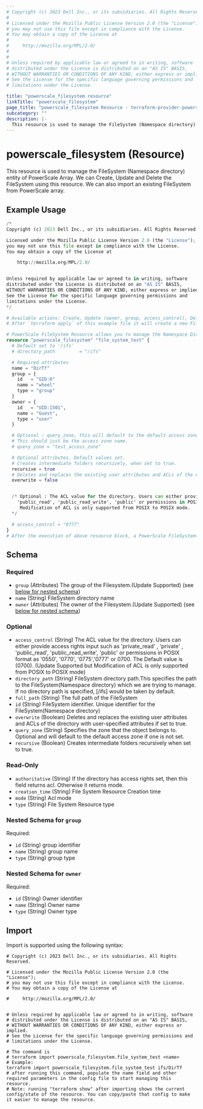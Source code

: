 ```yaml
---
# Copyright (c) 2023 Dell Inc., or its subsidiaries. All Rights Reserved.
#
# Licensed under the Mozilla Public License Version 2.0 (the "License");
# you may not use this file except in compliance with the License.
# You may obtain a copy of the License at
#
#     http://mozilla.org/MPL/2.0/
#
#
# Unless required by applicable law or agreed to in writing, software
# distributed under the License is distributed on an "AS IS" BASIS,
# WITHOUT WARRANTIES OR CONDITIONS OF ANY KIND, either express or implied.
# See the License for the specific language governing permissions and
# limitations under the License.

title: "powerscale_filesystem resource"
linkTitle: "powerscale_filesystem"
page_title: "powerscale_filesystem Resource - terraform-provider-powerscale"
subcategory: ""
description: |-
  This resource is used to manage the FileSystem (Namespace directory) entity of PowerScale Array. We can Create, Update and Delete the FileSystem using this resource. We can also import an existing FileSystem from PowerScale array.
---
```


# powerscale_filesystem (Resource)

This resource is used to manage the FileSystem (Namespace directory) entity of PowerScale Array. We can Create, Update and Delete the FileSystem using this resource. We can also import an existing FileSystem from PowerScale array.


## Example Usage

```terraform
/*
Copyright (c) 2023 Dell Inc., or its subsidiaries. All Rights Reserved.

Licensed under the Mozilla Public License Version 2.0 (the "License");
you may not use this file except in compliance with the License.
You may obtain a copy of the License at

    http://mozilla.org/MPL/2.0/


Unless required by applicable law or agreed to in writing, software
distributed under the License is distributed on an "AS IS" BASIS,
WITHOUT WARRANTIES OR CONDITIONS OF ANY KIND, either express or implied.
See the License for the specific language governing permissions and
limitations under the License.
*/

# Available actions: Create, Update (owner, group, access_control), Delete and Import existing FileSystem(Namespace directory) from Powerscale array.
# After `terraform apply` of this example file it will create a new FileSystem(Namespace directory) with the name set in `name` attribute in the directory path provided in `directory_path`on the PowerScale array

# PowerScale FileSystem Resource allows you to manage the Namespace Directory on the Powerscale array
resource "powerscale_filesystem" "file_system_test" {
  # Default set to '/ifs'
  # directory_path         = "/ifs"

  # Required attributes
  name = "DirTf"
  group = {
    id   = "GID:0"
    name = "wheel"
    type = "group"
  }
  owner = {
    id   = "UID:1501",
    name = "Guest",
    type = "user"
  }

  # Optional : query_zone, this will default to the default access zone if unset. However is needed if the user trying to be created is not in the default access zone.connection {
  # This should just be the access zone name. 
  # query_zone = "test_access_zone"

  # Optional attributes. Default values set.
  # Creates intermediate folders recursively, when set to true.
  recursive = true
  # Deletes and replaces the existing user attributes and ACLs of the directory with user-specified attributes and ACLS, when set to true.
  overwrite = false


  /* Optional : The ACL value for the directory. Users can either provide access rights input such as 'private_read' , 'private' ,
    'public_read', 'public_read_write', 'public' or permissions in POSIX format as '0550', '0770', '0775','0777' or 0700. The Default value is (0700). 
     Modification of ACL is only supported from POSIX to POSIX mode. 
  */

  # access_control = "0777"
}
# After the execution of above resource block, a PowerScale FileSystem(Namespace directory) would have been created at PowerScale array. You can also verify the changes made in terraform state file.
```

<!-- schema generated by tfplugindocs -->
## Schema

### Required

- `group` (Attributes) The group of the Filesystem.(Update Supported) (see [below for nested schema](#nestedatt--group))
- `name` (String) FileSystem directory name
- `owner` (Attributes) The owner of the Filesystem.(Update Supported) (see [below for nested schema](#nestedatt--owner))

### Optional

- `access_control` (String) The ACL value for the directory. Users can either provide access rights input such as 'private_read' , 'private' ,
				'public_read', 'public_read_write', 'public' or permissions in POSIX format as '0550', '0770', '0775','0777' or 0700. The Default value is (0700). 
				(Update Supported but Modification of ACL is only supported from POSIX to POSIX mode)
- `directory_path` (String) FileSystem directory path.This specifies the path to the FileSystem(Namespace directory) which we are trying to manage. If no directory path is specified, [/ifs] would be taken by default.
- `full_path` (String) The full path of the FileSystem
- `id` (String) FileSystem identifier. Unique identifier for the FileSystem(Namespace directory)
- `overwrite` (Boolean) Deletes and replaces the existing user attributes and ACLs of the directory with user-specified attributes if set to true.
- `query_zone` (String) Specifies the zone that the object belongs to. Optional and will default to the default access zone if one is not set.
- `recursive` (Boolean) Creates intermediate folders recursively when set to true.

### Read-Only

- `authoritative` (String) If the directory has access rights set, then this field returns acl. Otherwise it returns mode.
- `creation_time` (String) File System Resource Creation time
- `mode` (String) Acl mode
- `type` (String) File System Resource type

<a id="nestedatt--group"></a>
### Nested Schema for `group`

Required:

- `id` (String) group identifier
- `name` (String) group name
- `type` (String) group type


<a id="nestedatt--owner"></a>
### Nested Schema for `owner`

Required:

- `id` (String) Owner identifier
- `name` (String) Owner name
- `type` (String) Owner type

## Import

Import is supported using the following syntax:

```shell
# Copyright (c) 2023 Dell Inc., or its subsidiaries. All Rights Reserved.

# Licensed under the Mozilla Public License Version 2.0 (the "License");
# you may not use this file except in compliance with the License.
# You may obtain a copy of the License at

#     http://mozilla.org/MPL/2.0/


# Unless required by applicable law or agreed to in writing, software
# distributed under the License is distributed on an "AS IS" BASIS,
# WITHOUT WARRANTIES OR CONDITIONS OF ANY KIND, either express or implied.
# See the License for the specific language governing permissions and
# limitations under the License.

# The command is
# terraform import powerscale_filesystem.file_system_test <name>
# Example:
terraform import powerscale_filesystem.file_system_test ifs/DirTf
# after running this command, populate the name field and other required parameters in the config file to start managing this resource.
# Note: running "terraform show" after importing shows the current config/state of the resource. You can copy/paste that config to make it easier to manage the resource.
```